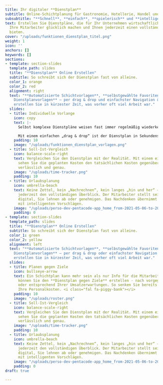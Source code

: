 ```yaml
---
title: Ihr digitaler **Dienstplan**
subtitle: Online-Schichtplanung für Gastronomie, Hotellerie, Handel und Handwerk.
subsubtitle: "**Schnell**, **einfach**, **spielerisch** und **intelligent**"
text: Erstellen Sie Dienstpläne, die für Ihr Unternehmen wirtschaftlich wirksam sind,
  Ihre Mitarbeiter glücklich machen und Ihnen jederzeit einen vollständigen Überblick
  bieten.
cover: "/uploads/funktionen_dienstplan_titel.png"
weight: 1
icon: ''
anchors: []
keywords: []
sections:
- template: section-slides
  template_path: slides
  title: "**Dienstplan** Online Erstellen"
  subtitle: So schreibt sich der Dienstplan fast von alleine.
  color_1: orange
  color_2: red
  alignment: right
  text: "**Automatisierte Schichtvorlagen**, **selbstgewählte Favoriten**, **individuelle
    Dienstplanvorlagen** – per drag & drop und einfachster Navigation über die Tastatur
    erstellen Sie in kürzester Zeit, was vorher oft viel Arbeit war."
  slides:
  - title: Individuelle Vorlange
    icon: copy
    text: |-
      Selbst komplexe Dienstpläne weisen fast immer regelmäßig wiederkehrende Einsatzzeiten auf. Jeder Dienstplaner kann sich beliebig viele individuelle Vorlagen erstellen. Vorlagen für einzelne Personen, für Gruppen von Personen, Abteilungs-übergreifend oder für Abteilungen in ihrer Gesamtheit.

      Mit einem einfachen „drag & drop“ ist der Dienstplan in Sekundenschnelle vorgeschrieben und erfordert dann nicht mehr als eventuell einzelne Korrekturen.
    padding: 10
    image: "/uploads/funktionen_dienstplan_vorlagen.png"
  - title: Soll-Ist-Vergleich
    icon: balance-scale-right
    text: Vergleichen Sie den Dienstplan mit der Realität. Mit einem einfachen Klick
      sehen Sie die geplanten Kosten den tatsächlichen Kosten gegenübergestellt. Täglich,
      verlässlich und genau.
    image: "/uploads/time-tracker.png"
    padding: 10
  - title: Urlaubsplanung
    icon: umbrella-beach
    text: Keine Zettel, kein „Nachrechnen“, kein langes „hin und her“ – behalten sie
      jederzeit den vollständigen Überblick. Der Mitarbeiter stellt seinen Urlaubsantrag
      digital, Sie lehnen ab oder genehmigen. Das Nachdenken übernimmt die Software
      mit intelligenten Vorschlägen.
    image: "/uploads/perso-dev-pentacode-app_home_from-2021-05-06-to-2021-05-17-iphone-6_7_8.png"
    padding: 0
- template: section-slides
  template_path: slides
  title: "**Dienstplan** Online Erstellen"
  subtitle: So schreibt sich der Dienstplan fast von alleine.
  color_1: green
  color_2: yellow
  alignment: left
  text: "**Automatisierte Schichtvorlagen**, **selbstgewählte Favoriten**, **individuelle
    Dienstplanvorlagen** – per drag & drop oder einfachster Navigation über die Tastatur
    erstellen Sie in kürzester Zeit, was vorher oft viel Arbeit war."
  slides:
  - title: Planen gegen Ziele
    icon: bullseye-arrow
    text: Ein Schichtplan kann mehr sein als nur Info für die Mitarbeiter. In Pentacode
      können Sie den **Dienstplan gegen Ziele** erstellen - nach vorgegebener Stundenanzahl
      oder entsprechend Ihrer Umsatzerwartungen. So senken Sie bereits bei der Planung
      Ihre Personalkosten. <i class="fal fa-piggy-bank"></i>
    padding: 10
    image: "/uploads/roster.png"
  - title: Soll-Ist-Vergleich
    icon: balance-scale-right
    text: Vergleichen Sie den Dienstplan mit der Realität. Mit einem einfachen Klick
      sehen Sie die geplanten Kosten den tatsächlichen Kosten gegenübergestellt. Täglich,
      verlässlich und genau.
    image: "/uploads/time-tracker.png"
    padding: 10
  - title: Urlaubsplanung
    icon: umbrella-beach
    text: Keine Zettel, kein „Nachrechnen“, kein langes „hin und her“ – behalten sie
      jederzeit den vollständigen Überblick. Der Mitarbeiter stellt seinen Urlaubsantrag
      digital, Sie lehnen ab oder genehmigen. Das Nachdenken übernimmt die Software
      mit intelligenten Vorschlägen.
    image: "/uploads/perso-dev-pentacode-app_home_from-2021-05-06-to-2021-05-17-iphone-6_7_8.png"
    padding: 0
draft: true

---
```

